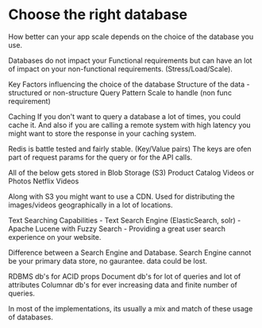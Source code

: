 # Choose the right database

How better can your app scale depends on the choice of the database you use. 

Databases do not impact your Functional requirements but can have an lot of impact on your non-functional requirements. (Stress/Load/Scale).

Key Factors influencing the choice of the database
Structure of the data - structured or non-structure
Query Pattern
Scale to handle (non func requirement)

Caching 
If you don't want to query a database a lot of times, you could cache it.
And also if you are calling a remote system with high latency you might want to store the response in your caching system.

Redis is battle tested and fairly stable. (Key/Value pairs)
The keys are ofen part of request params for the query or for the API calls.


All of the below gets stored in Blob Storage (S3)
Product Catalog Videos or Photos
Netflix Videos

Along with S3 you might want to use a CDN. Used for distributing the images/videos geographically in a lot of locations.

Text Searching Capabilities - Text Search Engine (ElasticSearch, solr) - Apache Lucene 
with Fuzzy Search - Providing a great user search experience on your website.

Difference between a Search Engine and Database.
Search Engine cannot be your primary data store, no gaurantee. data could be lost.

RDBMS db's for ACID props
Document db's for lot of queries and lot of attributes
Columnar db's for ever increasing data and finite number of queries.

In most of the implementations, its usually a mix and match of these usage of databases.

